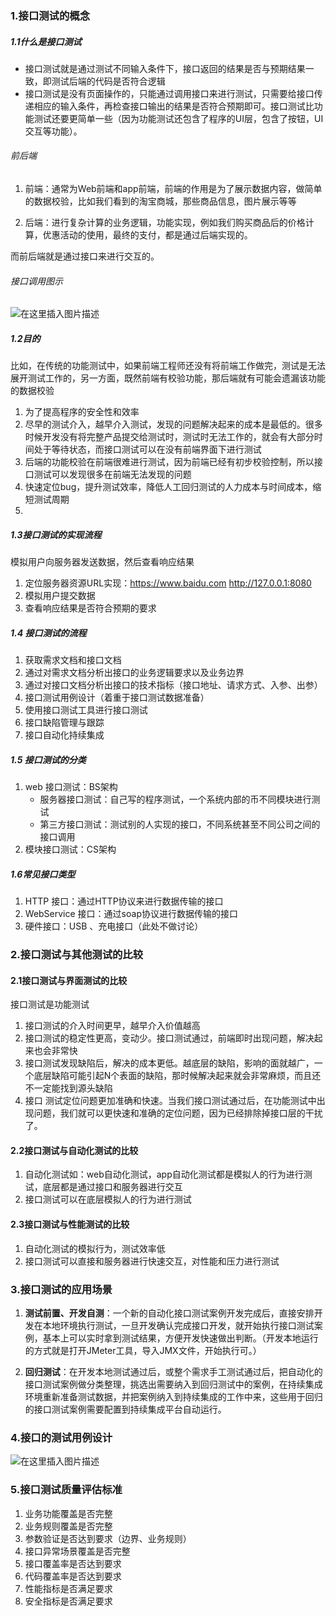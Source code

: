 ### 1.接口测试的概念
##### 1.1什么是接口测试
* 接口测试就是通过测试不同输入条件下，接口返回的结果是否与预期结果一致，即测试后端的代码是否符合逻辑
* 接口测试是没有页面操作的，只能通过调用接口来进行测试，只需要给接口传递相应的输入条件，再检查接口输出的结果是否符合预期即可。接口测试比功能测试还要更简单一些（因为功能测试还包含了程序的UI层，包含了按钮，UI交互等功能）。

###### 前后端
1. 前端：通常为Web前端和app前端，前端的作用是为了展示数据内容，做简单的数据校验，比如我们看到的淘宝商城，那些商品信息，图片展示等等

2. 后端：进行复杂计算的业务逻辑，功能实现，例如我们购买商品后的价格计算，优惠活动的使用，最终的支付，都是通过后端实现的。

而前后端就是通过接口来进行交互的。

###### 接口调用图示
![在这里插入图片描述](https://img-blog.csdnimg.cn/20190805182934127.png)
##### 1.2目的
比如，在传统的功能测试中，如果前端工程师还没有将前端工作做完，测试是无法展开测试工作的，另一方面，既然前端有校验功能，那后端就有可能会遗漏该功能的数据校验
1. 为了提高程序的安全性和效率
2. 尽早的测试介入，越早介入测试，发现的问题解决起来的成本是最低的。很多时候开发没有将完整产品提交给测试时，测试时无法工作的，就会有大部分时间处于等待状态，而接口测试可以在没有前端界面下进行测试
3. 后端的功能校验在前端很难进行测试，因为前端已经有初步校验控制，所以接口测试可以发现很多在前端无法发现的问题
4. 快速定位bug，提升测试效率，降低人工回归测试的人力成本与时间成本，缩短测试周期
  5.
##### 1.3接口测试的实现流程
模拟用户向服务器发送数据，然后查看响应结果
1. 定位服务器资源URL实现：https://www.baidu.com   http://127.0.0.1:8080
2. 模拟用户提交数据
3. 查看响应结果是否符合预期的要求
##### 1.4 接口测试的流程
1. 获取需求文档和接口文档
2. 通过对需求文档分析出接口的业务逻辑要求以及业务边界
3. 通过对接口文档分析出接口的技术指标（接口地址、请求方式、入参、出参）
4. 接口测试用例设计（着重于接口测试数据准备）
5. 使用接口测试工具进行接口测试
6. 接口缺陷管理与跟踪
7. 接口自动化持续集成



##### 1.5 接口测试的分类
  1. web 接口测试：BS架构
      * 服务器接口测试：自己写的程序测试，一个系统内部的币不同模块进行测试
      * 第三方接口测试：测试别的人实现的接口，不同系统甚至不同公司之间的接口调用
  2. 模块接口测试：CS架构

##### 1.6常见接口类型
1. HTTP 接口：通过HTTP协议来进行数据传输的接口
2. WebService 接口：通过soap协议进行数据传输的接口
3. 硬件接口：USB 、充电接口（此处不做讨论）

### 2.接口测试与其他测试的比较
#### 2.1接口测试与界面测试的比较
接口测试是功能测试
1. 接口测试的介入时间更早，越早介入价值越高 
2. 接口测试的稳定性更高，变动少。接口测试通过，前端即时出现问题，解决起来也会非常快
3. 接口测试发现缺陷后，解决的成本更低。越底层的缺陷，影响的面就越广，一个底层缺陷可能引起N个表面的缺陷，那时候解决起来就会非常麻烦，而且还不一定能找到源头缺陷
4. 接口 测试定位问题更加准确和快速。当我们接口测试通过后，在功能测试中出现问题，我们就可以更快速和准确的定位问题，因为已经排除掉接口层的干扰了。

#### 2.2接口测试与自动化测试的比较
1. 自动化测试如：web自动化测试，app自动化测试都是模拟人的行为进行测试，底层都是通过接口和服务器进行交互
2. 接口测试可以在底层模拟人的行为进行测试
#### 2.3接口测试与性能测试的比较
1. 自动化测试的模拟行为，测试效率低
2. 接口测试可以直接和服务器进行快速交互，对性能和压力进行测试
### 3.接口测试的应用场景
1. **测试前置、开发自测**：一个新的自动化接口测试案例开发完成后，直接安排开发在本地环境执行测试，一旦开发确认完成接口开发，就开始执行接口测试案例，基本上可以实时拿到测试结果，方便开发快速做出判断。（开发本地运行的方式就是打开JMeter工具，导入JMX文件，开始执行可。）

2. **回归测试**：在开发本地测试通过后，或整个需求手工测试通过后，把自动化的接口测试案例做分类整理，挑选出需要纳入到回归测试中的案例，在持续集成环境重新准备测试数据，并把案例纳入到持续集成的工作中来，这些用于回归的接口测试案例需要配置到持续集成平台自动运行。

### 4.接口的测试用例设计
![在这里插入图片描述](https://img-blog.csdnimg.cn/20190805191918307.png?x-oss-process=image/watermark,type_ZmFuZ3poZW5naGVpdGk,shadow_10,text_aHR0cHM6Ly9ibG9nLmNzZG4ubmV0L3FxXzQwOTU1ODI0,size_16,color_FFFFFF,t_70)
### 5.接口测试质量评估标准
1. 业务功能覆盖是否完整
2. 业务规则覆盖是否完整
3. 参数验证是否达到要求（边界、业务规则）
4. 接口异常场景覆盖是否完整
5. 接口覆盖率是否达到要求
6. 代码覆盖率是否达到要求
7. 性能指标是否满足要求
8. 安全指标是否满足要求